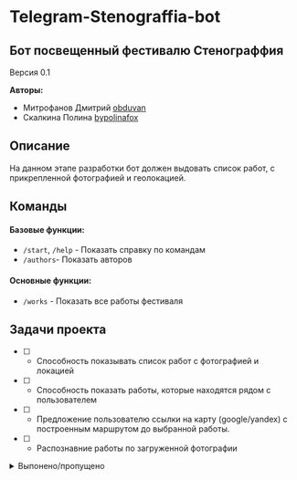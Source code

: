 # Telegram-Stenograffia-bot 

## Бот посвещенный фестивалю Стенограффия

Версия 0.1 

**Авторы:**
* Митрофанов Дмитрий [obduvan](https://github.com/obduvan)
* Скалкина Полина [bypolinafox](https://github.com/bypolinafox)

## Описание
На данном этапе разработки бот должен выдовать список работ, с прикрепленной фотографией и геолокацией.

## Команды
#### Базовые функции:
* `/start`, `/help` - Показать справку по командам
* `/authors`- Показать авторов

#### Основные функции:
* `/works` - Показать все работы фестиваля


## Задачи проекта
- [ ] - Способность показывать список работ с фотографией и локацией
- [ ] - Способность показать работы, которые находятся рядом с пользователем
- [ ] - Предложение пользователю ссылки на карту (google/yandex) с построенным маршрутом до выбранной работы.
- [ ] - Распознавние работы по загруженной фотографии

<details>
<summary>Выпонено/пропущено</summary>
  - [x] README <br>
  - [x] Базовые команды <br>

</details>
